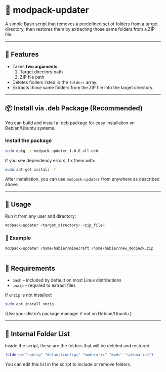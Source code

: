 # 🧩 modpack-updater

A simple Bash script that removes a predefined set of folders from a target directory, then restores them by extracting those same folders from a ZIP file.

---

## 🚀 Features

- Takes **two arguments**:
    1. Target directory path
    2. ZIP file path
- Deletes folders listed in the `folders` array.
- Extracts those same folders from the ZIP file into the target directory.

---

## 📦 Install via .deb Package (Recommended)

You can build and install a .deb package for easy installation on Debian/Ubuntu systems.

### Install the package

```bash
sudo dpkg -i modpack-updater_1.0.0_all.deb
```

If you see dependency errors, fix them with:

```bash
sudo apt-get install -f
```

After installation, you can use `modpack-updater` from anywhere as described above.

---

## 🧠 Usage

Run it from any user and directory:

```bash
modpack-updater <target_directory> <zip_file>
```

### 📘 Example

```bash
modpack-updater /home/habier/minecraft /home/habier/new_modpack.zip
```

---

## 🧰 Requirements

- `bash` – included by default on most Linux distributions
- `unzip` – required to extract files

If `unzip` is not installed:

```bash
sudo apt install unzip
```
(Use your distro’s package manager if not on Debian/Ubuntu.)

---

## 🧾 Internal Folder List

Inside the script, these are the folders that will be deleted and restored:

```bash
folders=("config" "defaultconfigs" "modernfix" "mods" "schematics")
```
You can edit this list in the script to include or remove folders.
